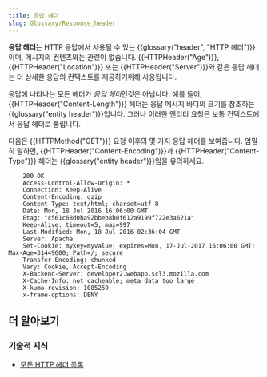 ```yaml
---
title: 응답 헤더
slug: Glossary/Response_header
---
```

**응답 헤더**는 HTTP 응답에서 사용될 수 있는 {{glossary("header", "HTTP 헤더")}}이며, 메시지의 컨텐츠와는 관련이 없습니다. {{HTTPHeader("Age")}}, {{HTTPHeader("Location")}} 또는 {{HTTPHeader("Server")}}와 같은 응답 헤더는 더 상세한 응답의 컨텍스트를 제공하기위해 사용됩니다.

응답에 나타나는 모든 헤더가 *응답 헤더*인것은 아닙니다. 예를 들어, {{HTTPHeader("Content-Length")}} 헤더는 응답 메시지 바디의 크기를 참조하는 {{glossary("entity header")}}입니다. 그러나 이러한 엔티티 요청은 보통 컨텍스트에서 응답 헤더로 불립니다.

다음은 {{HTTPMethod("GET")}} 요청 이후의 몇 가지 응답 헤더를 보여줍니다. 엄밀히 말하면, {{HTTPHeader("Content-Encoding")}}과 {{HTTPHeader("Content-Type")}} 헤더는 {{glossary("entity header")}}임을 유의하세요.

```
    200 OK
    Access-Control-Allow-Origin: *
    Connection: Keep-Alive
    Content-Encoding: gzip
    Content-Type: text/html; charset=utf-8
    Date: Mon, 18 Jul 2016 16:06:00 GMT
    Etag: "c561c68d0ba92bbeb8b0f612a9199f722e3a621a"
    Keep-Alive: timeout=5, max=997
    Last-Modified: Mon, 18 Jul 2016 02:36:04 GMT
    Server: Apache
    Set-Cookie: mykey=myvalue; expires=Mon, 17-Jul-2017 16:06:00 GMT; Max-Age=31449600; Path=/; secure
    Transfer-Encoding: chunked
    Vary: Cookie, Accept-Encoding
    X-Backend-Server: developer2.webapp.scl3.mozilla.com
    X-Cache-Info: not cacheable; meta data too large
    X-kuma-revision: 1085259
    x-frame-options: DENY
```

## 더 알아보기

### 기술적 지식

- [모든 HTTP 헤더 목록](/ko/docs/Web/HTTP/Headers)
